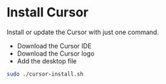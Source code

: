 # Install Cursor

Install or update the Cursor with just one command.

- Download the Cursor IDE
- Download the Cursor logo
- Add the desktop file

```bash
sudo ./cursor-install.sh
```
